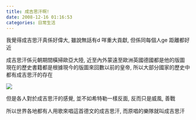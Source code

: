 ```yaml
---
title: 成吉思汗啊!
date: 2008-12-16 01:16:53
categories: 日常生活
---
```


  
我覺得成吉思汗真係好偉大, 雖說無話有d 咩重大貢獻, 但係同每個人ge 距離都好近  
  
成吉思汗係元朝期間橫掃歐亞大陸, 近至內外蒙遠至歐洲英國德國都是他的版圖  
現在的歷史書籍都是根據現今的版圖來回數以前的皇帝, 所以大部分國家的歷史中都有成吉思汗的存在  
  
![](http://upload.wikimedia.org/wikipedia/commons/b/bc/Mongol_Empire_map_2.gif)  
  
但是各人對於成吉思汗的感覺, 並不如希特勒一樣反面, 反而只是威風, 善戰  
  
所以世界各地都有人用歌來唱這首德文的成吉思汗, 而原唱的樂隊就叫成吉思汗  
  
  